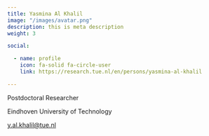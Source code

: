 ```yaml
---
title: Yasmina Al Khalil
image: "/images/avatar.png"
description: this is meta description
weight: 3  

social:

  - name: profile
    icon: fa-solid fa-circle-user
    link: https://research.tue.nl/en/persons/yasmina-al-khalil

---
```


Postdoctoral Researcher

Eindhoven University of Technology

[y.al.khalil@tue.nl](y.al.khalil@tue.nl)